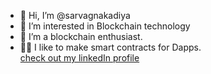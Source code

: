 - 👋 Hi, I’m @sarvagnakadiya
- 👀 I’m interested in Blockchain technology
- 🌱 I’m a blockchain enthusiast.
- 👨‍💻 I like to make smart contracts for Dapps.\
[check out my linkedIn profile](https://www.linkedin.com/in/sarvagnakadiya/)

<!---
sarvagnakadiya/sarvagnakadiya is a ✨ special ✨ repository because its `README.md` (this file) appears on your GitHub profile.
You can click the Preview link to take a look at your changes.
--->
